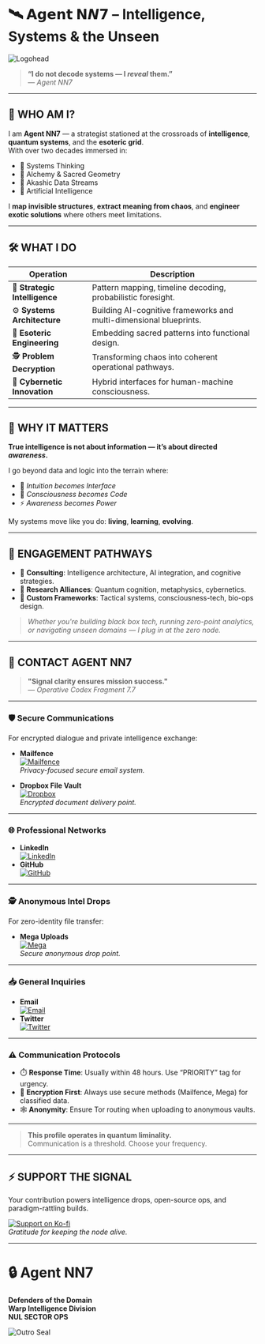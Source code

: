 # 🛰️ 𝗔𝗴𝗲𝗻𝘁 𝗡𝙉𝟳 – Intelligence, Systems & the Unseen

![Logohead](https://github.com/user-attachments/assets/b5499190-4f2b-4de9-9bae-27af73efb676)

> **“I do not decode systems — I *reveal* them.”**  
> — *Agent NN7*

---

## 🧬 WHO AM I?

I am **Agent NN7** — a strategist stationed at the crossroads of **intelligence**, **quantum systems**, and the **esoteric grid**.  
With over two decades immersed in:

- 🔹 Systems Thinking  
- 🔹 Alchemy & Sacred Geometry  
- 🔹 Akashic Data Streams  
- 🔹 Artificial Intelligence  

I **map invisible structures**, **extract meaning from chaos**, and **engineer exotic solutions** where others meet limitations.

---

## 🛠 WHAT I DO

| Operation                  | Description |
|---------------------------|-------------|
| 🧠 **Strategic Intelligence**   | Pattern mapping, timeline decoding, probabilistic foresight. |
| ⚙️ **Systems Architecture**     | Building AI-cognitive frameworks and multi-dimensional blueprints. |
| 🔮 **Esoteric Engineering**     | Embedding sacred patterns into functional design. |
| 🕵️ **Problem Decryption**      | Transforming chaos into coherent operational pathways. |
| 🤖 **Cybernetic Innovation**    | Hybrid interfaces for human-machine consciousness. |

---

## 🌌 WHY IT MATTERS

**True intelligence is not about information — it’s about directed *awareness*.**

I go beyond data and logic into the terrain where:

- 🧠 *Intuition becomes Interface*  
- 🧬 *Consciousness becomes Code*  
- ⚡ *Awareness becomes Power*

My systems move like you do: **living**, **learning**, **evolving**.

---

## 🤝 ENGAGEMENT PATHWAYS

- 🧠 **Consulting**: Intelligence architecture, AI integration, and cognitive strategies.  
- 📡 **Research Alliances**: Quantum cognition, metaphysics, cybernetics.  
- 🧰 **Custom Frameworks**: Tactical systems, consciousness-tech, bio-ops design.

> *Whether you're building black box tech, running zero-point analytics, or navigating unseen domains — I plug in at the zero node.*

---

## 📡 CONTACT AGENT NN7

> **"Signal clarity ensures mission success."**  
> — *Operative Codex Fragment 7.7*

---

### 🛡️ Secure Communications

For encrypted dialogue and private intelligence exchange:

- **Mailfence**  
  [![Mailfence](https://img.shields.io/badge/Mailfence-112F91?style=flat-square&logo=maildotru&logoColor=white)](mailto:nulnulseven@mailfence.com)  
  *Privacy-focused secure email system.*

- **Dropbox File Vault**  
  [![Dropbox](https://img.shields.io/badge/Dropbox-0061FF?style=flat-square&logo=dropbox&logoColor=white)](https://www.dropbox.com/scl/fo/1nr225e0i46cb7roseihb/AJsLXL5P5NhOIpoaU8hiPXU?rlkey=tdyepnbxvzoro9ubo97bs0913&st=g0h2cpkb&dl=0)  
  *Encrypted document delivery point.*

---

### 🌐 Professional Networks

- **LinkedIn**  
  [![LinkedIn](https://img.shields.io/badge/LinkedIn-0A66C2?style=flat-square&logo=linkedin&logoColor=white)](https://www.linkedin.com/in/yourprofile)  
- **GitHub**  
  [![GitHub](https://img.shields.io/badge/GitHub-181717?style=flat-square&logo=github&logoColor=white)](https://github.com/yourusername)

---

### 🕵️ Anonymous Intel Drops

For zero-identity file transfer:

- **Mega Uploads**  
  [![Mega](https://img.shields.io/badge/Mega-CC0000?style=flat-square&logo=mega&logoColor=white)](https://mega.nz/folder/zwhUUTxa#CyLF3OoLB-tnMXSDiGme7A)  
  *Secure anonymous drop point.*

---

### 📥 General Inquiries

- **Email**  
  [![Email](https://img.shields.io/badge/Email-D14836?style=flat-square&logo=gmail&logoColor=white)](mailto:nulnulseven@mailfence.com)  
- **Twitter**  
  [![Twitter](https://img.shields.io/badge/Twitter-1DA1F2?style=flat-square&logo=twitter&logoColor=white)](https://twitter.com/nulnulseven)

---

### ⚠️ Communication Protocols

- ⏱️ **Response Time**: Usually within 48 hours. Use “PRIORITY” tag for urgency.  
- 🔐 **Encryption First**: Always use secure methods (Mailfence, Mega) for classified data.  
- 🕸 **Anonymity**: Ensure Tor routing when uploading to anonymous vaults.

---

> **This profile operates in quantum liminality.**  
> Communication is a threshold. Choose your frequency.

---

## ⚡ SUPPORT THE SIGNAL

Your contribution powers intelligence drops, open-source ops, and paradigm-rattling builds.

[![Support on Ko-fi](https://ko-fi.com/img/donate_sm.png)](https://ko-fi.com/nulnulseven)  
*Gratitude for keeping the node alive.*

---

# 🔒 Agent NN7  
**Defenders of the Domain**  
**Warp Intelligence Division**  
**NUL SECTOR OPS**

![Outro Seal](https://github.com/user-attachments/assets/4adbadae-5fc0-4e34-a7fc-fe0583502835)
